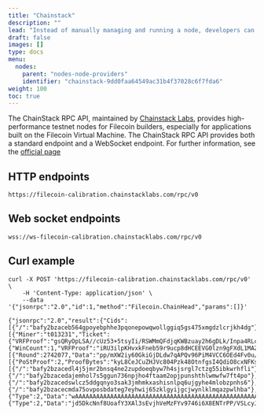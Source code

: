 ```yaml
---
title: "Chainstack"
description: ""
lead: "Instead of manually managing and running a node, developers can use third-party node providers like Chainstack to execute transactions."
draft: false
images: []
type: docs
menu:
  nodes:
    parent: "nodes-node-providers"
    identifier: "chainstack-9dd0faa64549ac31b4f37028c6f7fda6"
weight: 100
toc: true
---
```


The ChainStack RPC API, maintained by [Chainstack Labs](https://chainstack.com/), provides high-performance testnet nodes for Filecoin builders, especially for applications built on the Filecoin Virtual Machine. The ChainStack RPC API provides both a standard endpoint and a WebSocket endpoint. For further information, see the [official page](https://chainstack.com/labs/#filecoin)

## HTTP endpoints 

```plaintext
https://filecoin-calibration.chainstacklabs.com/rpc/v0
```

## Web socket endpoints

```plaintext
wss://ws-filecoin-calibration.chainstacklabs.com/rpc/v0
```

## Curl example

```shell
curl -X POST 'https://filecoin-calibration.chainstacklabs.com/rpc/v0' \
    -H 'Content-Type: application/json' \
    --data '{"jsonrpc":"2.0","id":1,"method":"Filecoin.ChainHead","params":[]}'
```

```plaintext
{"jsonrpc":"2.0","result":{"Cids":[{"/":"bafy2bzaceb564gpoyebphhe3pqonepowqwollggiq5gs475xmgdzlcrjkh4dg"}],"Blocks":[{"Miner":"t013231","Ticket":{"VRFProof":"gsQRyOpLSA//cUz53+5tsyIi/RSWMmQFdjqKWBzuay2h6gDLk/Inpa4RLcS7i9zqEClcQDdr2PFDsXy08Som7jy6RceHqxBg25lfYYADjQqDjxqFcYVTPic2ew+XU7yK"},"ElectionProof":{"WinCount":1,"VRFProof":"iRU3ilpKHvxkFneb59r9ucp8dHCEEVG0lzn9gFXdL1MAZ9hdLWgz2qFKSNAQtolnBUT47ZPTQ2lQy2hXY/qlrOGwSCpv4HyfUhyuOrIg2iMH5YZSmtzNT3nlKq21UtP5"},"BeaconEntries":[{"Round":2742077,"Data":"pp/mXW2iy60GkiGjDLdw7qAPQv96PiM4VCC6OEd4Fv0u/j//Euvy5YDakin1b+kVEQs2W+vOsam69r8Ba/h8DliLF1ak8Iv37OIBj2vYe8awhYdIIcEZXdQ1UP9sWWZu"}],"WinPoStProof":[{"PoStProof":2,"ProofBytes":"kyL8CeJCuZHJVc804Pzk48OtnfgsI4QdiO8cxNFKsV+qXxjnfDhCSZLfi9EwhEwFq0KgUYguGkofYARINsNPDZOXDhkaUpPrbfvzTYKZV0lybnk+7fjSpCmMY1C3cJWACadaJPsBEPHIuY7FauaNHQSwz6MFF5dL4ZgjT/UREeWZwfI1nyt1KbHFBGwRP5fppkkPLAG66p4K8XvPsy3XWiGfVPWDxLtRVq3is/ylfJD4aSot1xWL6YdUix6F9RDf"}],"Parents":[{"/":"bafy2bzacedl4j5jmr2bnsq4ne2zupdoeqbyw7h4sjsrgl7ctzg55ibkwrhfli"}],"ParentWeight":"2054289234","Height":128152,"ParentStateRoot":{"/":"bafy2bzacedajemhol7s5ggun736npjho4ftaam2opjpunshthlwmwfw7ft4po"},"ParentMessageReceipts":{"/":"bafy2bzacedswlcz5ddgqnyo3sak3jmhmkxashisnlpq6ujgyhe4mlobzpnhs6"},"Messages":{"/":"bafy2bzacecmda75ovposbdateg7eyhwij65zklgyijgcjwynlklmqazpwlhba"},"BLSAggregate":{"Type":2,"Data":"wAAAAAAAAAAAAAAAAAAAAAAAAAAAAAAAAAAAAAAAAAAAAAAAAAAAAAAAAAAAAAAAAAAAAAAAAAAAAAAAAAAAAAAAAAAAAAAAAAAAAAAAAAAAAAAAAAAAAAAAAAAAAAAA"},"Timestamp":1677693360,"BlockSig":{"Type":2,"Data":"jd5DkcNnf8UoafY3XAl3sEvjhVeMzFYv9746i6X8ENTrPP/VSLcyJdZFGQ79WsDCFr9dpH81A/CTocGe4mcHbU8+pVfeQckBDCo9Mo75OGMpzRx2K+rLryrOUqPWHbOb"},"ForkSignaling":0,"ParentBaseFee":"100"}],"Height":128152},"id":1}
```
